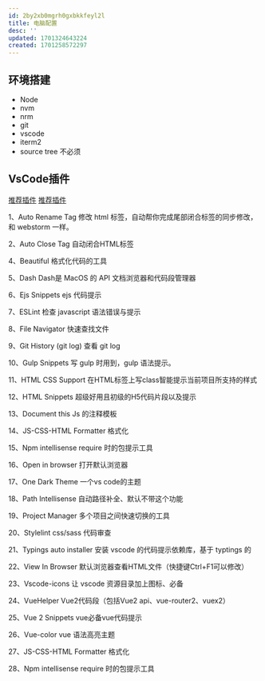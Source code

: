 ```yaml
---
id: 2by2xb0mgrh0gxbkkfeyl2l
title: 电脑配置
desc: ''
updated: 1701324643224
created: 1701258572297
---
```


## 环境搭建

- Node 
- nvm
- nrm
- git
- vscode
- iterm2
- source tree 不必须
 

## VsCode插件

[推荐插件](https://juejin.cn/post/7232240262402555962)
[推荐插件](https://juejin.cn/post/7230639704336482341)


1、Auto Rename Tag 修改 html 标签，自动帮你完成尾部闭合标签的同步修改，和 webstorm 一样。

2、Auto Close Tag 自动闭合HTML标签

4、Beautiful 格式化代码的工具

5、Dash Dash是 MacOS 的 API 文档浏览器和代码段管理器

6、Ejs Snippets ejs 代码提示

7、ESLint   检查 javascript 语法错误与提示

8、File Navigator 快速查找文件

9、Git History (git log)   查看 git log

10、Gulp Snippets 写 gulp 时用到，gulp 语法提示。

11、HTML CSS Support 在HTML标签上写class智能提示当前项目所支持的样式

12、HTML Snippets 超级好用且初级的H5代码片段以及提示

13、Document this Js 的注释模板

14、JS-CSS-HTML Formatter 格式化

15、Npm intellisense require 时的包提示工具

16、Open in browser 打开默认浏览器

17、One Dark Theme 一个vs code的主题

18、Path Intellisense 自动路径补全、默认不带这个功能

19、Project Manager 多个项目之间快速切换的工具

20、Stylelint   css/sass 代码审查

21、Typings auto installer   安装 vscode 的代码提示依赖库，基于 typtings 的

22、View In Browser  默认浏览器查看HTML文件（快捷键Ctrl+F1可以修改）

23、Vscode-icons  让 vscode 资源目录加上图标、必备

24、VueHelper   Vue2代码段（包括Vue2 api、vue-router2、vuex2）

25、Vue 2 Snippets   vue必备vue代码提示

26、Vue-color   vue 语法高亮主题

27、JS-CSS-HTML Formatter 格式化

28、Npm intellisense require 时的包提示工具




